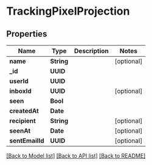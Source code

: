 # TrackingPixelProjection

## Properties
Name | Type | Description | Notes
------------ | ------------- | ------------- | -------------
**name** | **String** |  | [optional] 
**_id** | **UUID** |  | 
**userId** | **UUID** |  | 
**inboxId** | **UUID** |  | [optional] 
**seen** | **Bool** |  | 
**createdAt** | **Date** |  | 
**recipient** | **String** |  | [optional] 
**seenAt** | **Date** |  | [optional] 
**sentEmailId** | **UUID** |  | [optional] 

[[Back to Model list]](../README#documentation-for-models) [[Back to API list]](../README#documentation-for-api-endpoints) [[Back to README]](../README)


